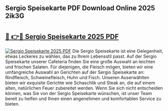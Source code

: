 ## Sergio Speisekarte PDF Download Online 2025 2ik3G

# <h2><a href="http://gc5dzd.nevu.top/?p=Sergio+Speisekarte">🔗 👉🔴 Sergio Speisekarte 2025 PDF</a></h2>

[![Sergio Speisekarte 2025 PDF](https://i.imgur.com/dBaPXMq.png)](http://gc5dzd.nevu.top/?p=Sergio+Speisekarte)
Die Sergio Speisekarte ist eine Gelegenheit, etwas Leckeres zu wählen, das zu Ihrem Lebensstil passt. Auf der Sergio Speisekarte unserer Cafeteria finden Sie eine große Auswahl an leichten und frischen Salaten. Für diejenigen, die Fleisch mögen, bieten wir eine umfangreiche Auswahl an Gerichten auf der Sergio Speisekarte an: Rindfleisch, Schweinefleisch, Huhn und Fisch. Unseren Auserwählten bieten wir exquisite Gerichte wie Schaschlik und Steak an, die auf einem alten, natürlichen Feuer zubereitet werden. Wenn Sie sich nicht entscheiden können, was Sie von der Sergio Speisekarte wünschen, ist unser Team bereit zu helfen und Ihnen einen angenehmen und komfortablen Service zu bieten.
